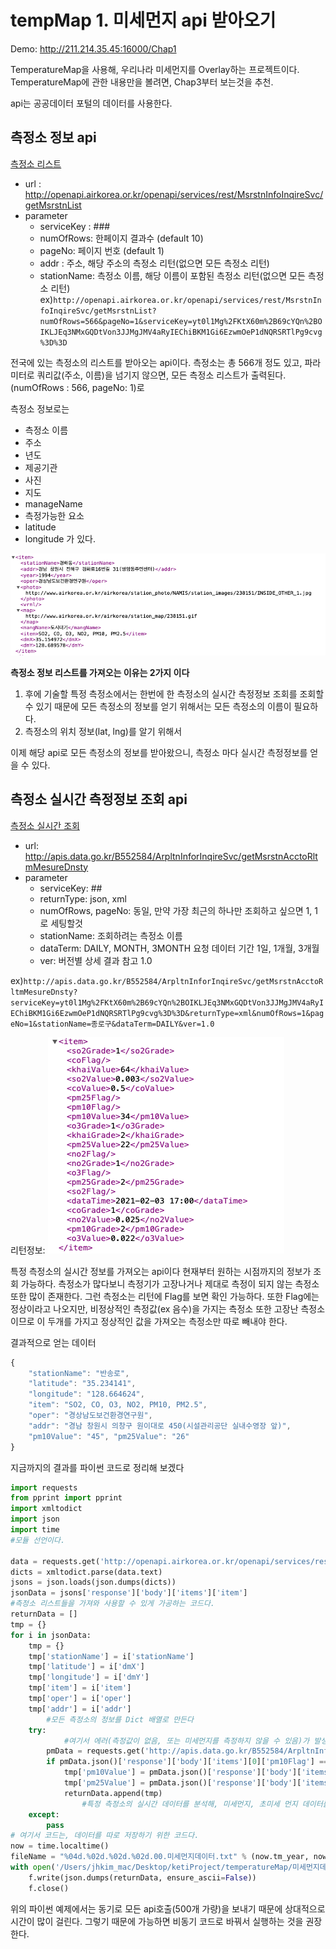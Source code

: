 # tempMap 1. 미세먼지 api 받아오기


Demo: http://211.214.35.45:16000/Chap1



TemperatureMap을 사용해, 우리나라 미세먼지를 Overlay하는 프로젝트이다.
TemperatureMap에 관한 내용만을 볼려면, Chap3부터 보는것을 추천.    

api는 공공데이터 포털의 데이터를 사용한다.

## 측정소 정보 api
[측정소 리스트](https://www.data.go.kr/iim/api/selectAPIAcountView.do)
* url : http://openapi.airkorea.or.kr/openapi/services/rest/MsrstnInfoInqireSvc/getMsrstnList
* parameter
	* serviceKey : ###
	* numOfRows: 한페이지 결과수 (default 10)
	* pageNo: 페이지 번호 (default 1)
	* addr : 주소, 해당 주소의 측정소 리턴(없으면 모든 측정소 리턴)
	* stationName: 측정소 이름, 해당 이름이 포함된 측정소 리턴(없으면 모든 측정소 리턴)
ex)`http://openapi.airkorea.or.kr/openapi/services/rest/MsrstnInfoInqireSvc/getMsrstnList?numOfRows=566&pageNo=1&serviceKey=yt0l1Mg%2FKtX60m%2B69cYQn%2BOIKLJEq3NMxGQDtVon3JJMgJMV4aRyIEChiBKM1Gi6EzwmOeP1dNQRSRTlPg9cvg%3D%3D`

전국에 있는 측정소의 리스트를 받아오는 api이다.
측정소는 총 566개 정도 있고, 파라미터로 쿼리값(주소, 이름)을 넘기지 않으면, 모든 측정소 리스트가 출력된다. (numOfRows : 566, pageNo: 1)로 

측정소 정보로는
* 측정소 이름
* 주소
* 년도
* 제공기관
* 사진
* 지도
* manageName
* 측정가능한 요소
* latitude
* longitude
가 있다.  


![img1.png](../Image/img1.png)


**측정소 정보 리스트를 가져오는 이유는 2가지 이다**

1. 후에 기술할 특정 측정소에서는 한번에 한 측정소의 실시간 측정정보 조회를 조회할 수 있기 때문에 모든 측정소의 정보를 얻기 위해서는 모든 측정소의 이름이 필요하다. 
2. 측정소의 위치 정보(lat, lng)를 알기 위해서

이제 해당 api로 모든 측정소의 정보를 받아왔으니, 측정소 마다 실시간 측정정보를 얻을 수 있다.




## 측정소 실시간 측정정보 조회 api
[측정소 실시간 조회](https://www.data.go.kr/tcs/dss/selectApiDataDetailView.do?publicDataPk=15073861)
* url: http://apis.data.go.kr/B552584/ArpltnInforInqireSvc/getMsrstnAcctoRltmMesureDnsty
* parameter
	* serviceKey: ##
	* returnType: json, xml
	* numOfRows, pageNo: 동일, 만약 가장 최근의 하나만 조회하고 싶으면 1, 1로 세팅할것
	* stationName: 조회하려는 측정소 이름
	* dataTerm: DAILY, MONTH, 3MONTH 요청 데이터 기간 1일, 1개월, 3개월
	* ver: 버전별 상세 결과 참고 1.0

ex)`http://apis.data.go.kr/B552584/ArpltnInforInqireSvc/getMsrstnAcctoRltmMesureDnsty?serviceKey=yt0l1Mg%2FKtX60m%2B69cYQn%2BOIKLJEq3NMxGQDtVon3JJMgJMV4aRyIEChiBKM1Gi6EzwmOeP1dNQRSRTlPg9cvg%3D%3D&returnType=xml&numOfRows=1&pageNo=1&stationName=종로구&dataTerm=DAILY&ver=1.0`


리턴정보:
![img2.png](../Image/img2.png)

특정 측정소의 실시간 정보를 가져오는 api이다
현재부터 원하는 시점까지의 정보가 조회 가능하다.
측정소가 많다보니 측정기가 고장나거나 제대로 측정이 되지 않는 측정소 또한 많이 존재한다. 그런 측정소는 리턴에 Flag를 보면 확인 가능하다.
또한 Flag에는 정상이라고 나오지만, 비정상적인 측정값(ex 음수)을 가지는 측정소 또한 고장난 측정소 이므로 이 두개를 가지고 정상적인 값을 가져오는 측정소만 따로 빼내야 한다.

결과적으로 얻는 데이터
```javascript
{
    "stationName": "반송로", 
    "latitude": "35.234141", 
    "longitude": "128.664624", 
    "item": "SO2, CO, O3, NO2, PM10, PM2.5", 
    "oper": "경상남도보건환경연구원", 
    "addr": "경남 창원시 의창구 원이대로 450(시설관리공단 실내수영장 앞)", 
    "pm10Value": "45", "pm25Value": "26"
}
```

지금까지의 결과를 파이썬 코드로 정리해 보겠다
```python
import requests
from pprint import pprint
import xmltodict
import json
import time
#모듈 선언이다.

data = requests.get('http://openapi.airkorea.or.kr/openapi/services/rest/MsrstnInfoInqireSvc/getMsrstnList?serviceKey=yt0l1Mg%2FKtX60m%2B69cYQn%2BOIKLJEq3NMxGQDtVon3JJMgJMV4aRyIEChiBKM1Gi6EzwmOeP1dNQRSRTlPg9cvg%3D%3D&numOfRows=556&pageNo=1')
dicts = xmltodict.parse(data.text)
jsons = json.loads(json.dumps(dicts))
jsonData = jsons['response']['body']['items']['item']
#측정소 리스트들을 가져와 사용할 수 있게 가공하는 코드다.
returnData = []
tmp = {}
for i in jsonData:
    tmp = {}
    tmp['stationName'] = i['stationName']
    tmp['latitude'] = i['dmX']
    tmp['longitude'] = i['dmY']
    tmp['item'] = i['item']
    tmp['oper'] = i['oper']
    tmp['addr'] = i['addr']
		#모든 측정소의 정보를 Dict 배열로 만든다
    try:
			#여기서 에러(측정값이 없음, 또는 미세먼지를 측정하지 않을 수 있음)가 발생할 수 있으므로 try문을 사용한다.
        pmData = requests.get('http://apis.data.go.kr/B552584/ArpltnInforInqireSvc/getMsrstnAcctoRltmMesureDnsty?serviceKey=yt0l1Mg%2FKtX60m%2B69cYQn%2BOIKLJEq3NMxGQDtVon3JJMgJMV4aRyIEChiBKM1Gi6EzwmOeP1dNQRSRTlPg9cvg%3D%3D&returnType=json&numOfRows=1&pageNo=1&stationName=' + str(tmp['stationName']) + '&dataTerm=DAILY&ver=1.0')
        if pmData.json()['response']['body']['items'][0]['pm10Flag'] == None or pmData.json()['response']['body']['items'][0]['pm10Value'] != '-':
            tmp['pm10Value'] = pmData.json()['response']['body']['items'][0]['pm10Value']
            tmp['pm25Value'] = pmData.json()['response']['body']['items'][0]['pm25Value']
            returnData.append(tmp)
				#특정 측정소의 실시간 데이터를 분석해, 미세먼지, 초미세 먼지 데이터를 정상적으로 모두 가지고 있으면 리턴 배열에 추가한다.
    except:
        pass
# 여기서 코드는, 데이터를 따로 저장하기 위한 코드다.           
now = time.localtime()
fileName = "%04d.%02d.%02d.%02d.00.미세먼지데이터.txt" % (now.tm_year, now.tm_mon, now.tm_mday, now.tm_hour)
with open('/Users/jhkim_mac/Desktop/ketiProject/temperatureMap/미세먼지데이터/' + fileName, 'w', encoding = "UTF-8-sig") as f:
    f.write(json.dumps(returnData, ensure_ascii=False))
    f.close()
```

위의 파이썬 예제에서는 동기로 모든 api호출(500개 가량)을 보내기 때문에 상대적으로 시간이 많이 걸린다. 그렇기 때문에 가능하면 비동기 코드로 바꿔서 실행하는 것을 권장한다.

























